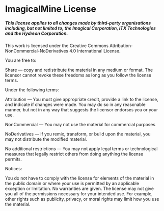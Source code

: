 # ImagicalMine License
##### This license applies to all changes made by third-party organisations including, but not limited to, the Imagical Corporation, iTX Technologies and the Hydreon Corporation.

This work is licensed under the Creative Commons Attribution-NonCommercial-NoDerivatives 4.0
International License.

You are free to:

Share — copy and redistribute the material in any medium or format.
The licensor cannot revoke these freedoms as long as you follow the license terms.

Under the following terms:

Attribution — You must give appropriate credit, provide a link to the license, and indicate
if changes were made.
You may do so in any reasonable manner, but not in any way that suggests the licensor
endorses you or your use.

NonCommercial — You may not use the material for commercial purposes.

NoDerivatives — If you remix, transform, or build upon the material, you may not distribute
the modified material.

No additional restrictions — You may not apply legal terms or technological measures that
legally restrict others from doing anything the license permits.

Notices:

You do not have to comply with the license for elements of the material in the public domain
or where your use is permitted by an applicable exception or limitation.
No warranties are given. The license may not give you all of the permissions necessary for
your intended use. For example, other rights such as publicity, privacy, or moral
rights may limit how you use the material.
